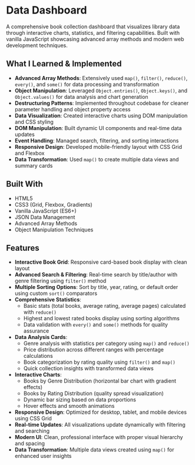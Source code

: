 # Data Dashboard

A comprehensive book collection dashboard that visualizes library data through interactive charts, statistics, and filtering capabilities. Built with vanilla JavaScript showcasing advanced array methods and modern web development techniques.

## What I Learned & Implemented

- **Advanced Array Methods**: Extensively used `map()`, `filter()`, `reduce()`, `every()`, and `some()` for data processing and transformation
- **Object Manipulation**: Leveraged `Object.entries()`, `Object.keys()`, and `Object.values()` for data analysis and chart generation
- **Destructuring Patterns**: Implemented throughout codebase for cleaner parameter handling and object property access
- **Data Visualization**: Created interactive charts using DOM manipulation and CSS styling
- **DOM Manipulation**: Built dynamic UI components and real-time data updates
- **Event Handling**: Managed search, filtering, and sorting interactions
- **Responsive Design**: Developed mobile-friendly layout with CSS Grid and Flexbox
- **Data Transformation**: Used `map()` to create multiple data views and summary cards

## Built With

- HTML5
- CSS3 (Grid, Flexbox, Gradients)
- Vanilla JavaScript (ES6+)
- JSON Data Management
- Advanced Array Methods
- Object Manipulation Techniques

## Features

- **Interactive Book Grid**: Responsive card-based book display with clean layout
- **Advanced Search & Filtering**: Real-time search by title/author with genre filtering using `filter()` method
- **Multiple Sorting Options**: Sort by title, year, rating, or default order using custom `sort()` comparators
- **Comprehensive Statistics**: 
  - Basic stats (total books, average rating, average pages) calculated with `reduce()`
  - Highest and lowest rated books display using sorting algorithms
  - Data validation with `every()` and `some()` methods for quality assurance
- **Data Analysis Cards**:
  - Genre analysis with statistics per category using `map()` and `reduce()`
  - Price distribution across different ranges with percentage calculations
  - Book categorization by rating quality using `filter()` and `map()`
  - Quick collection insights with transformed data views
- **Interactive Charts**:
  - Books by Genre Distribution (horizontal bar chart with gradient effects)
  - Books by Rating Distribution (quality spread visualization)
  - Dynamic bar sizing based on data proportions
  - Hover effects and smooth animations
- **Responsive Design**: Optimized for desktop, tablet, and mobile devices using CSS Grid
- **Real-time Updates**: All visualizations update dynamically with filtering and searching
- **Modern UI**: Clean, professional interface with proper visual hierarchy and spacing
- **Data Transformation**: Multiple data views created using `map()` for enhanced user insights